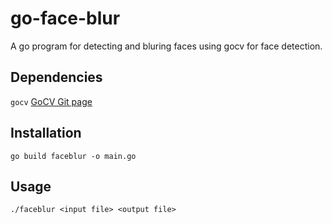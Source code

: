 # go-face-blur
A go program for detecting and bluring faces using gocv for face detection.

## Dependencies
`gocv` [GoCV Git page](https://github.com/hybridgroup/gocv)

## Installation
`go build faceblur -o main.go`

## Usage
`./faceblur <input file> <output file>`

